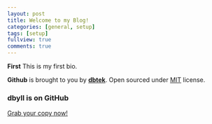 ```yaml
---
layout: post
title: Welcome to my Blog!
categories: [general, setup]
tags: [setup]
fullview: true
comments: true
---
```


**First** This is my first bio.  

**Github** is brought to you by **[dbtek](http://ismaildemirbilek.com)**. Open sourced under [MIT](http://opensource.org/licenses/MIT) license.

### dbyll is on GitHub

<a class="btn btn-default" href="https://github.com/dbtek/dbyll">Grab your copy now!</a>
